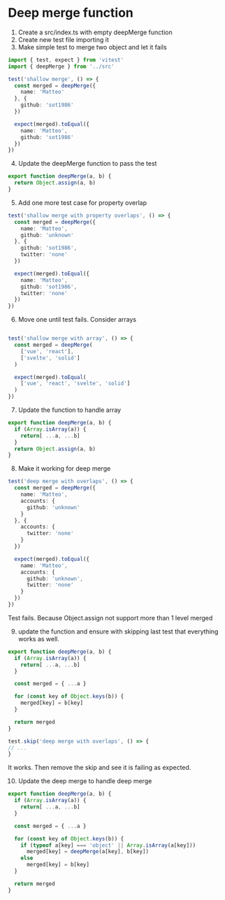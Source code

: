 # Deep merge function
1. Create a src/index.ts with empty deepMerge function
2. Create new test file importing it
3. Make simple test to merge two object and let it fails

```ts
import { test, expect } from 'vitest'
import { deepMerge } from '../src'

test('shallow merge', () => {
  const merged = deepMerge({
    name: 'Matteo'
  }, {
    github: 'sot1986'
  })

  expect(merged).toEqual({
    name: 'Matteo',
    github: 'sot1986'
  })
})
```
4. Update the deepMerge function to pass the test
```ts
export function deepMerge(a, b) {
  return Object.assign(a, b)
}
```

5. Add one more test case for property overlap
```ts
test('shallow merge with property overlaps', () => {
  const merged = deepMerge({
    name: 'Matteo',
    github: 'unknown'
  }, {
    github: 'sot1986',
    twitter: 'none'
  })

  expect(merged).toEqual({
    name: 'Matteo',
    github: 'sot1986',
    twitter: 'none'
  })
})
```
6. Move one until test fails. Consider arrays
```ts

test('shallow merge with array', () => {
  const merged = deepMerge(
    ['vue', 'react'],
    ['svelte', 'solid']
  )

  expect(merged).toEqual(
    ['vue', 'react', 'svelte', 'solid']
  )
})
```
7. Update the function to handle array
```ts
export function deepMerge(a, b) {
  if (Array.isArray(a)) {
    return[ ...a, ...b]
  }
  return Object.assign(a, b)
}
```
8. Make it working for deep merge
```ts
test('deep merge with overlaps', () => {
  const merged = deepMerge({
    name: 'Matteo',
    accounts: {
      github: 'unknown'
    }    
  }, {
    accounts: {
      twitter: 'none'
    }    
  })

  expect(merged).toEqual({
    name: 'Matteo',
    accounts: {
      github: 'unknown',
      twitter: 'none'
    }    
  })
})
```
Test fails. Because Object.assign not support more than 1 level merged

9. update the function and ensure with skipping last test that everything works as well.
```ts
export function deepMerge(a, b) {
  if (Array.isArray(a)) {
    return[ ...a, ...b]
  }

  const merged = { ...a }

  for (const key of Object.keys(b)) {
    merged[key] = b[key]
  }

  return merged
}

test.skip('deep merge with overlaps', () => {
// ...
}
```
It works.
Then remove the skip and see it is failing as expected.

10. Update the deep merge to handle deep merge
```ts
export function deepMerge(a, b) {
  if (Array.isArray(a)) {
    return[ ...a, ...b]
  }

  const merged = { ...a }

  for (const key of Object.keys(b)) {
    if (typeof a[key] === 'object' || Array.isArray(a[key]))
      merged[key] = deepMerge(a[key], b[key])
    else
      merged[key] = b[key]
  }

  return merged
}
```